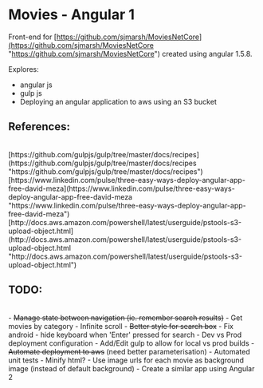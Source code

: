 # Movies - Angular 1 #

Front-end for [https://github.com/sjmarsh/MoviesNetCore](https://github.com/sjmarsh/MoviesNetCore "https://github.com/sjmarsh/MoviesNetCore") created using angular 1.5.8. 

Explores:
- angular js  
- gulp js  
- Deploying an angular application to aws using an S3 bucket  

## References: ##
</br>
[https://github.com/gulpjs/gulp/tree/master/docs/recipes](https://github.com/gulpjs/gulp/tree/master/docs/recipes "https://github.com/gulpjs/gulp/tree/master/docs/recipes")
</br>
[https://www.linkedin.com/pulse/three-easy-ways-deploy-angular-app-free-david-meza](https://www.linkedin.com/pulse/three-easy-ways-deploy-angular-app-free-david-meza "https://www.linkedin.com/pulse/three-easy-ways-deploy-angular-app-free-david-meza")
</br>
[http://docs.aws.amazon.com/powershell/latest/userguide/pstools-s3-upload-object.html](http://docs.aws.amazon.com/powershell/latest/userguide/pstools-s3-upload-object.html "http://docs.aws.amazon.com/powershell/latest/userguide/pstools-s3-upload-object.html")

## TODO: ##
</br>
- <del>Manage state between navigation (ie. remember search results)</del>  
- Get movies by category  
- Infinite scroll  
- <del>Better style for search box</del>   
- Fix android - hide keyboard when 'Enter' pressed for search  
- Dev vs Prod deployment configuration  
- Add/Edit gulp to allow for local vs prod builds  
- <del>Automate deployment to aws</del> (need better parameterisation)  
- Automated unit tests  
- Minify html?  
- Use image urls for each movie as background image (instead of default background)  
- Create a similar app using Angular 2  